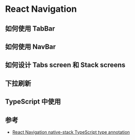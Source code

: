 # React Navigation

## 如何使用 TabBar

## 如何使用 NavBar

## 如何设计 Tabs screen 和 Stack screens

## 下拉刷新

## TypeScript 中使用

## 参考

- [React Navigation native-stack TypeScript type annotation](https://jscrambler.com/blog/getting-started-with-react-navigation-v6-and-typescript-in-react-native)
